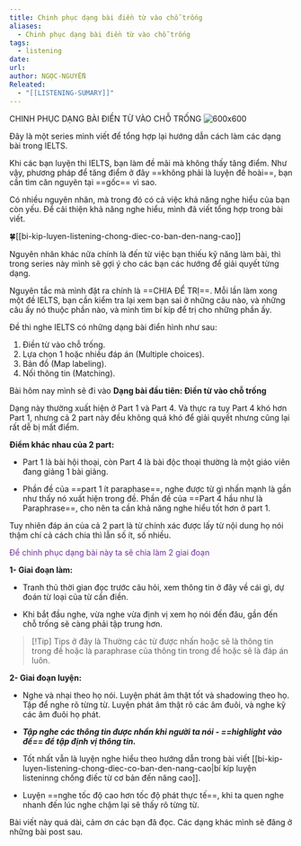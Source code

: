 ```yaml
---
title: Chinh phục dạng bài điền từ vào chỗ trống
aliases:
  - Chinh phục dạng bài điền từ vào chỗ trống
tags:
  - listening
date: 
url: 
author: NGỌC-NGUYỄN
Releated:
  - "[[LISTENING-SUMARY]]"
---
```



 CHINH PHỤC DẠNG BÀI ĐIỀN TỪ VÀO CHỖ TRỐNG
![600x600](https://i.imgur.com/nBpidGx.png)

Đây là một series mình viết để tổng hợp lại hướng dẫn cách làm các dạng bài trong IELTS.

Khi các bạn luyện thi IELTS, bạn làm đề mãi mà không thấy tăng điểm. Như vậy, phương pháp để tăng điểm ở đây ==không phải là luyện đề hoài==, bạn cần tìm căn nguyên tại ==gốc== vì sao.

Có nhiều nguyên nhân, mà trong đó có cả việc khả năng nghe hiểu của bạn còn yếu. Để cải thiện khả năng nghe hiểu, mình đã viết tổng hợp trong bài viết.

🍀[[bi-kip-luyen-listening-chong-diec-co-ban-den-nang-cao]]

Nguyên nhân khác nữa chính là đến từ việc bạn thiếu kỹ năng làm bài, thì trong series này mình sẽ gợi ý cho các bạn các hướng để giải quyết từng dạng.

Nguyên tắc mà mình đặt ra chính là ==CHIA ĐỂ TRỊ==. Mỗi lần làm xong một đề IELTS, bạn cần kiểm tra lại xem bạn sai ở những câu nào, và những câu ấy nó thuộc phần nào, và mình tìm bí kíp để trị cho những phần ấy.

Đề thi nghe IELTS có những dạng bài điển hình như sau:
1. Điền từ vào chỗ trống.
2. Lựa chọn 1 hoặc nhiều đáp án (Multiple choices).
3. Bản đồ (Map labeling).
4. Nối thông tin (Matching).

Bài hôm nay mình sẽ đi vào **Dạng bài đầu tiên: Điền từ vào chỗ trống**

Dạng này thường xuất hiện ở Part 1 và Part 4. Và thực ra tuy Part 4 khó hơn Part 1, nhưng cả 2 part này đều không quá khó để giải quyết nhưng cũng lại rất dễ bị mất điểm.

**Điểm khác nhau của 2 part:**

- Part 1 là bài hội thoại, còn Part 4 là bài độc thoại thường là một giáo viên đang giảng 1 bài giảng.
    
- Phần đề của ==part 1 ít paraphase==, nghe được từ gì nhấn mạnh là gần như thấy nó xuất hiện trong đề. Phần đề của ==Part 4 hầu như là Paraphrase==, cho nên ta cần khả năng nghe hiểu tốt hơn ở part 1.
    

Tuy nhiên đáp án của cả 2 part là từ chính xác được lấy từ nội dung họ nói thậm chí cả cách chia thì lẫn số ít, số nhiều.

<font color="#7030a0">Để chinh phục dạng bài này ta sẽ chia làm 2 giai đoạn</font>

**1- Giai đoạn làm:**

- Tranh thủ thời gian đọc trước câu hỏi, xem thông tin ở đây về cái gì, dự đoán từ loại của từ cần điền.
    
- Khi bắt đầu nghe, vừa nghe vừa định vị xem họ nói đến đâu, gần đến chỗ trống sẽ càng phải tập trung hơn. 

> [!Tip] Tips ở đây là
> Thường các từ được nhấn hoặc sẽ là thông tin trong đề hoặc là paraphrase của thông tin trong đề hoặc sẽ là đáp án luôn.

**2- Giai đoạn luyện:**

- Nghe và nhại theo họ nói. Luyện phát âm thật tốt và shadowing theo họ. Tập để nghe rõ từng từ. Luyện phát âm thật rõ các âm đuôi, và nghe kỹ các âm đuôi họ phát.
    
- _**Tập nghe các thông tin được nhấn khi người ta nói - ==highlight vào đề== để tập định vị thông tin.**_
    
- Tốt nhất vẫn là luyện nghe hiểu theo hướng dẫn trong bài viết [[bi-kip-luyen-listening-chong-diec-co-ban-den-nang-cao|bí kíp luyện listeninng chống điếc từ cơ bản đến nâng cao]].
    
- Luyện ==nghe tốc độ cao hơn tốc độ phát thực tế==, khi ta quen nghe nhanh đến lúc nghe chậm lại sẽ thấy rõ từng từ.
    

Bài viết này quá dài, cảm ơn các bạn đã đọc. Các dạng khác mình sẽ đăng ở những bài post sau.

